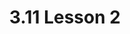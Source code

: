 ---
title: 3.11 Lesson 2
layout: post
description: Lesson 2 (3.11)
permalink: /3-11Lesson2
categories: [3.11]
---
